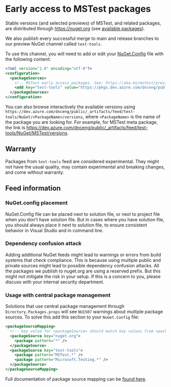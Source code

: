 # Early access to MSTest packages

Stable versions (and selected previews) of MSTest, and related packages, are distributed through <https://nuget.org> (see [available packages](../README.md#how-to-consume-mstest)).

We also publish every successful merge to main and release branches to our preview NuGet channel called `test-tools`.

To use this channel, you will need to add or edit your [NuGet.Config](https://learn.microsoft.com/nuget/reference/nuget-config-file) file with the following content:

```xml
<?xml version="1.0" encoding="utf-8"?>
<configuration>
  <packageSources>
    <!-- MSTest early access packages. See: https://aka.ms/mstest/preview -->
    <add key="test-tools" value="https://pkgs.dev.azure.com/dnceng/public/_packaging/test-tools/nuget/v3/index.json" />
  </packageSources>
</configuration>
```

You can also browse interactively the available versions using `https://dev.azure.com/dnceng/public/_artifacts/feed/test-tools/NuGet/<PackageName>/versions`, where `<PackageName>` is the name of the package you are looking for. For example, for MSTest meta package, the link is <https://dev.azure.com/dnceng/public/_artifacts/feed/test-tools/NuGet/MSTest/versions>.

## Warranty

Packages from `test-tools` feed are considered experimental. They might not have the usual quality, may contain experimental and breaking changes, and come without warranty.

## Feed information

### NuGet.config placement

NuGet.Config file can be placed next to solution file, or next to project file when you don't have solution file. But in cases where you have solution file, you should always place it next to solution file, to ensure consistent behavior in Visual Studio and in command line.

### Dependency confusion attack

Adding additional NuGet feeds might lead to warnings or errors from build systems that check compliance. This is because using multiple public and private sources might lead to possible dependency confusion attacks. All the packages we publish to nuget.org are using a reserved prefix. But this might not mitigate the risk in your setup. If this is a concern to you, please discuss with your internal security department.

### Usage with central package management

Solutions that use central package management through `Directory.Packages.props` will see `NU1507` warnings about multiple package sources. To solve this add this section to your `NuGet.Config` file:

```xml
<packageSourceMapping>
  <!-- key value for <packageSource> should match key values from <packageSources> element -->
  <packageSource key="nuget.org">
    <package pattern="*" />
  </packageSource>
  <packageSource key="test-tools">
    <package pattern="MSTest.*" />
    <package pattern="Microsoft.Testing.*" />
  </packageSource>
</packageSourceMapping>
```

Full documentation of package source mapping can be [found here](https://learn.microsoft.com/nuget/consume-packages/package-source-mapping#enable-by-manually-editing-nugetconfig).
